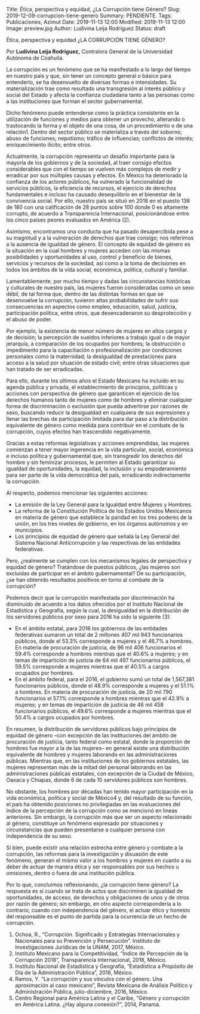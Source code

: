Title: Ética, perspectiva y equidad, ¿La Corrupción tiene Género?
Slug: 2019-12-09-corrupcion-tiene-genero
Summary: PENDIENTE.
Tags: Publicaciones, Azimut
Date: 2019-11-13 12:00
Modified: 2019-11-13 12:00
Image: preview.jpg
Author: Ludivina Leija Rodríguez
Status: draft


Ética, perspectiva y equidad
¿LA CORRUPCIÓN TIENE GÉNERO?

Por **Ludivina Leija Rodríguez,** Contralora General de la Universidad Autónoma de Coahuila.

La corrupción es un fenómeno que se ha manifestado a lo largo del tiempo en nuestro país y que, sin tener un concepto general o básico para entenderlo, se ha desenvuelto de diversas formas e intensidades. Su materialización trae como resultado una transgresión al interés público y social del Estado y afecta la confianza ciudadana tanto a las personas como a las instituciones que forman el sector gubernamental.

Dicho fenómeno puede entenderse como la práctica consistente en la utilización de funciones y medios para obtener un provecho, alterando o trastocando la forma y el objeto de una cosa, de un procedimiento o de una relación1. Dentro del sector público se materializa a través del soborno; abuso de funciones; nepotismo; tráfico de influencias; conflictos de interés; enriquecimiento ilícito; entre otros.

Actualmente, la corrupción representa un desafío importante para la mayoría de los gobiernos y de la sociedad, al traer consigo efectos considerables que con el tiempo se vuelven más complejos de medir y erradicar por sus múltiples causas y efectos. En México ha deteriorado la confianza de los actores públicos, ha vulnerado la funcionalidad de servicios públicos, la eficiencia de recursos, el ejercicio de derechos fundamentales e incluso ha causado desequilibrio en el bienestar de la convivencia social. Por ello, nuestro país se situó en 2018 en el puesto 138 de 180 con una calificación de 28 puntos sobre 100 donde 0 es altamente corrupto, de acuerdo a Transparencia Internacional, posicionándose entre los cinco países peores evaluados en América (2).

Asimismo, encontramos una conducta que ha pasado desapercibida pese a su magnitud y a la vulneración de derechos que trae consigo; nos referimos a la ausencia de igualdad de género. El concepto de equidad de género es la situación en la cual hombres y mujeres acceden con las mismas posibilidades y oportunidades al uso, control y beneficio de bienes, servicios y recursos de la sociedad, así como a la toma de decisiones en todos los ámbitos de la vida social, económica, política, cultural y familiar.

Lamentablemente, por mucho tiempo y dadas las circunstancias históricas y culturales de nuestro país, las mujeres fueron consideradas como un sexo débil, de tal forma que, dentro de las distintas formas en que se desenvuelve la corrupción, tuvieron altas probabilidades de sufrir sus consecuencias en aspectos como empleo, educación, salud, justicia, participación política, entre otros, que desencadenaron su desprotección y el abuso de poder.

Por ejemplo, la existencia de menor número de mujeres en altos cargos y de decisión; la percepción de sueldos inferiores a trabajo igual o de mayor jerarquía, a comparación de los ocupados por hombres; la obstrucción o impedimento para la capacitación o profesionalización por condiciones personales como la maternidad; la desigualdad de prestaciones para acceso a la salud por situación de estado civil; entre otras situaciones que han tratado de ser erradicadas.

Para ello, durante los últimos años el Estado Mexicano ha incluido en su agenda pública y privada, el establecimiento de principios, políticas y acciones con perspectiva de género que garanticen el ejercicio de los derechos humanos tanto de mujeres como de hombres y eliminar cualquier forma de discriminación o exclusión que pueda advertirse por razones de sexo, buscando reducir la desigualdad en cualquiera de sus expresiones y llenar las brechas de participación limitada para dar paso a la distribución equivalente de género como medida para contribuir en el combate de la corrupción, cuyos efectos han trascendido negativamente.

Gracias a estas reformas legislativas y acciones emprendidas, las mujeres comienzan a tener mayor ingerencia en la vida particular, social, económica e incluso política y gubernamental que, sin transgredir los derechos del hombre y sin feminizar procesos, le permiten al Estado garantizar su igualdad de oportunidades, la equidad, la inclusión y su empoderamiento para ser parte de la vida democrática del país, erradicando indirectamente la corrupción.

Al respecto, podemos mencionar las siguientes acciones:

* La emisión de la Ley General para la Igualdad entre Mujeres y Hombres.
* La reforma de la Constitución Política de los Estados Unidos Mexicanos en materia de género que establece la paridad en los tres poderes de la unión, en los tres niveles de gobierno, en los órganos autónomos y en municipios.
* Los principios de equidad de género que señala la Ley General del Sistema Nacional Anticorrupción y las respectivas de las entidades federativas.

Pero, ¿realmente se cumplen con los mecanismos legales de perspectiva y equidad de género? Tratándose de puestos públicos, ¿las mujeres son excluidas de participar en el ámbito gubernamental? De su participación, ¿se han obtenido resultados positivos en torno al combate de la corrupción?

Podemos decir que la corrupción manifestada por discriminación ha disminuido de acuerdo a los datos ofrecidos por el Instituto Nacional de Estadística y Geografía, según la cual, la desigualdad en la distribución de los servidores públicos por sexo para 2016 ha sido la siguiente (3):

* En el ámbito estatal, para 2016 los gobiernos de las entidades federativas sumaron un total de 2 millones 407 mil 943 funcionarios públicos, donde el 53.3% corresponde a mujeres y el 46.7% a hombres. En materia de procuración de justicia, de 96 mil 406 funcionarios el 59.4% corresponde a hombres mientras que el 40.6% a mujeres; y en temas de impartición de justicia de 64 mil 497 funcionarios públicos, el 59.5% corresponde a mujeres mientras que el 40.5% a cargos ocupados por hombres.
* En el ámbito federal, para el 2016, el gobierno sumó un total de 1,567,381 funcionarios públicos, donde el 48.9% corresponde a mujeres y el 51.1% a hombres. En materia de procuración de justicia, de 20 mil 790 funcionarios el 57.1% corresponde a hombres mientras que el 42.9% a mujeres; y en temas de impartición de justicia de 46 mil 458 funcionarios públicos, el 49.6% corresponde a mujeres mientras que el 50.4% a cargos ocupados por hombres.

En resumen, la distribución de servidores públicos bajo principios de equidad de género –con excepción de las instituciones del ámbito de procuración de justicia, tanto federal como estatal, donde la proporción de hombres fue mayor a la de las mujeres– en general existe una distribución equivalente de hombres y mujeres laborando en las administraciones públicas. Mientras que, en las instituciones de los gobiernos estatales, las mujeres representan más de la mitad del personal laborando en las administraciones públicas estatales, con excepción de la Ciudad de México, Oaxaca y Chiapas, donde 6 de cada 10 servidores públicos son hombres.

No obstante, los hombres por décadas han tenido mayor participación en la vida económica, política y social de México4 y, del resultado de su función, el país ha obtenido posiciones no privilegiadas en las evaluaciones del índice de la percepción de la corrupción como se mencionó en líneas anteriores. Sin embargo, la corrupción más que ser un aspecto relacionado al género, constituye un fenómeno expresado por situaciones y circunstancias que pueden presentarse a cualquier persona con independencia de su sexo.

Si bien, puede existir una relación estrecha entre género y combate a la corrupción, las reformas para la investigación y disuasión de este fenómeno, generan el mismo valor a los hombres y mujeres en cuanto a su deber de actuar de manera ética y ser responsables por sus hechos u omisiones, dentro o fuera de una institución pública.

Por lo que, concluimos reflexionando, ¿la corrupción tiene género? La respuesta es sí cuando se trata de actos que discriminen la igualdad de oportunidades, de acceso, de derechos y obligaciones de unos y de otros por razón de género; sin embargo, en otro aspecto correspondería a lo contrario, cuando con independencia del género, el actuar ético y honesto del responsable es el punto de partida para la ocurrencia de un hecho de corrupción.

1. Ochoa, R., “Corrupción. Significado y Estrategias Internacionales y Nacionales para su Prevención y Persecución”. Instituto de Investigaciones Jurídicas de la UNAM, 2017, México.
2. Instituto Mexicano para la Competitividad, “Índice de Percepción de la Corrupción 2018”, Transparencia Internacional, 2018, México.
3. Instituto Nacional de Estadística y Geografía, “Estadística a Propósito de Día de la Administración Pública”, 2018, México.
4. Ramos, Y. “La corrupción y sus vínculos con el género. Una aproximación al caso mexicano”,
Revista Mexicana de Análisis Político y Administración Pública, julio-diciembre, 2016, México.
5. Centro Regional para América Latina y el Caribe, “Género y corrupción en América Latina. ¿Hay alguna conexión?”, 2014, Panamá.
